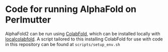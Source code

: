 # Code for running AlphaFold on Perlmutter

AlphaFold2 can be run using [ColabFold](https://github.com/sokrypton/ColabFold), which can be installed 
locally with [localcolabfold](https://github.com/YoshitakaMo/localcolabfold). A script tailored to this
installing ColabFold for use with code in this repository can be found at `scripts/setup_env.sh`

